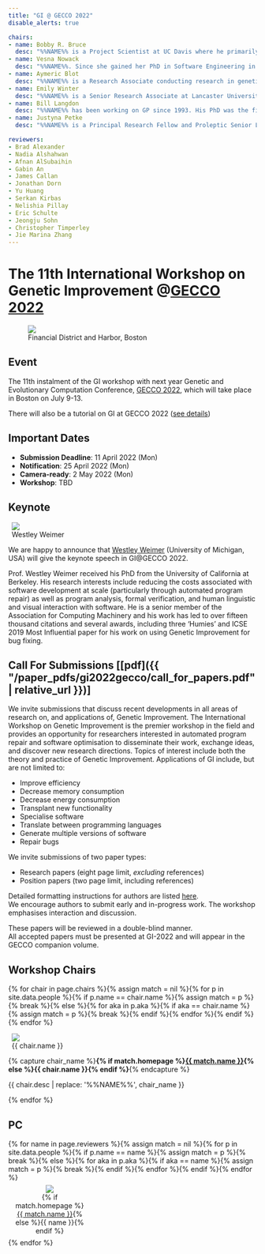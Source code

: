 ```yaml
---
title: "GI @ GECCO 2022"
disable_alerts: true

chairs:
- name: Bobby R. Bruce
  desc: "%%NAME%% is a Project Scientist at UC Davis where he primarily works on the gem5 computer architecture simulator. Prior to UC Davis, Bobby carried out research into the automatic optimization of Java bytecode at UCLA. His research interests are centred around Search-based Software Engineering, and its application to improving software performance."
- name: Vesna Nowack
  desc: "%%NAME%%. Since she gained her PhD in Software Engineering in 2016 from the Universitat Politecnica de Catalunya in Barcelona, she has conducted research in supercomputing (Spain) and taught robotics in Germany. Her recent research has been on APR in the UK, including 12 months with Bloomberg (London) published this summer as “On the Introduction of Automatic Program Repair in Bloomberg” by IEEE Software. She is now a Senior Research Assistant at Lancaster University where she continues her work on using GI to automatically fix bugs."
- name: Aymeric Blot
  desc: "%%NAME%% is a Research Associate conducting research in genetic improvement at the CREST and SOLAR groups in University College London. He received in 2018 a doctorate from the University of Lille following work on automated algorithm design for multi-objective combinatorial optimisation. His research focuses on strengthening GI techniques using knowledge from automated machine learning, algorithm configuration, and evolutionary computation. He maintains and evolves the community website on genetic improvement."
- name: Emily Winter
  desc: "%%NAME%% is a Senior Research Associate at Lancaster University, specialising in the human and socio-technical aspects of software engineering. She works on the Fixie Project: Exploiting Defect Prediction for Automatic Software Repair, investigating developer needs and preferences for how they interact with an Automatic Software Repair tool. As part of her research, she is seconded as a contractor to Bloomberg LP."
- name: Bill Langdon
  desc: "%%NAME%% has been working on GP since 1993. His PhD was the first book to be published in John Koza and Dave Goldberg's book series. He has previously run the GP track for GECCO&nbsp;2001 and 2014 and was programme chair for GECCO&nbsp;2002 having previously chaired EuroGP for 3 years. More recently he edited FOGA&nbsp;2011 and run the computational intelligence on GPUs (CIGPU 2008&mdash;2012) and EvoPAR workshops. His books include A Field Guide to Genetic Programming, Foundations of Genetic Programming and Advances in Genetic Programming&nbsp;III. He also maintains the genetic programming bibliography. His current research uses GP to genetically improve existing software, CUDA, search based software engineering and Bioinformatics. He co-organised GI&nbsp;2015, GI&nbsp;2017, GI&nbsp;2018, GI&nbsp;2019, GI&nbsp;2021 and the 2018 Genetic Improvement of Software Seminar at Dagstuhl."
- name: Justyna Petke
  desc: "%%NAME%% is a Principal Research Fellow and Proleptic Senior Lecturer (Associate Prof.), conducting research in genetic improvement. She has a doctorate in Computer Science from University of Oxford and is now at the Centre for Research on Evolution, Search and Testing (CREST) in University College London. She has published on applications of genetic improvement. Her work on the subject was awarded a Silver and a Gold ’Humie’ at GECCO&nbsp;2014 and GECCO&nbsp;2016 as well as an ACM SIGSOFT Distinguished Paper Award at ISSTA&nbsp;2015. She was the PC co-Chair for the International Symposium on Search-Based Software Engineering in 2017. She currently serves on the editorial board of the Genetic Programming and Evolvable Machines journal."

reviewers:
- Brad Alexander
- Nadia Alshahwan
- Afnan AlSubaihin
- Gabin An
- James Callan
- Jonathan Dorn
- Yu Huang
- Serkan Kirbas
- Nelishia Pillay
- Eric Schulte
- Jeongju Sohn
- Christopher Timperley
- Jie Marina Zhang
---
```


# The 11th International Workshop on Genetic Improvement @[GECCO 2022](https://gecco-2022.sigevo.org/HomePage)


<figure class="figure">
  <img class="figure-img img-fluid" src="https://gecco-2022.sigevo.org/dl304">
  <figcaption class="figure-caption text-right">Financial District and Harbor, Boston</figcaption>
</figure>


## Event

The 11th instalment of the GI workshop with next year Genetic and Evolutionary Computation Conference, [GECCO 2022](https://gecco-2022.sigevo.org/HomePage), which will take place in Boston on July 9-13.


<div class="alert alert-primary" role="alert">
  There will also be a tutorial on GI at GECCO 2022 (<a href="https://gecco-2022.sigevo.org/Tutorials#id_Genetic%20improvement:%20Taking%20real-world%20source%20code%20and%20improving%20it%20using%20computational%20search%20methods.">see details</a>)
</div>

## Important Dates

- **Submission Deadline**: 11 April 2022 (Mon)
- **Notification**: 25 April 2022 (Mon)
- **Camera-ready**: 2 May 2022 (Mon)
- **Workshop**: TBD


## Keynote

<figure class="figure float-right" style="margin: auto 0.5em;">
  <img class="figure-img rounded img-thumbnail" style="max-width: 200px; max-height: 160px;" src="{{ "/profile_images/westley_weimer.jpg" | relative_url }}" onerror="this.onerror=null; this.src='{{ "/profile_images/empty.jpg" | relative_url }}'" />
  <figcaption class="figure-caption text-right">Westley Weimer</figcaption>
</figure>


We are happy to announce that [Westley Weimer](https://web.eecs.umich.edu/~weimerw/) (University of Michigan, USA) will give the keynote speech in GI@GECCO 2022.

Prof. Westley Weimer received his PhD from the University of California at Berkeley.
His research interests include reducing the costs associated with software development at scale (particularly through automated program repair) as well as program analysis, formal verification, and human linguistic and visual interaction with software.
He is a senior member of the Association for Computing Machinery and his work has led to over fifteen thousand citations and several awards, including three ‘Humies’ and ICSE 2019 Most Influential paper for his work on using Genetic Improvement for bug fixing.


## <a name="CFP"></a> Call For Submissions [[pdf]({{ "/paper_pdfs/gi2022gecco/call_for_papers.pdf" | relative_url }})]

We invite submissions that discuss recent developments in all areas of research on, and applications of, Genetic Improvement.
The International Workshop on Genetic Improvement is the premier workshop in the field and provides an opportunity for researchers interested in automated program repair and software optimisation to disseminate their work, exchange ideas, and discover new research directions.
Topics of interest include both the theory and practice of Genetic Improvement. Applications of GI include, but are not limited to:

- Improve efficiency
- Decrease memory consumption
- Decrease energy consumption
- Transplant new functionality
- Specialise software
- Translate between programming languages
- Generate multiple versions of software
- Repair bugs

We invite submissions of two paper types:
- Research papers (eight page limit, *excluding* references)
- Position papers (two page limit, including references)

Detailed formatting instructions for authors are listed [here](https://gecco-2022.sigevo.org/Paper-Submission-Instructions).  
We encourage authors to submit early and in-progress work.
The workshop emphasises interaction and discussion.

These papers will be reviewed in a double-blind manner.  
All accepted papers must be presented at GI-2022 and will appear in the GECCO companion volume.


## <a name="chairs"></a> Workshop Chairs

{% for chair in page.chairs %}{% assign match = nil %}{% for p in site.data.people %}{% if p.name == chair.name %}{% assign match = p %}{% break %}{% else %}{% for aka in p.aka %}{% if aka == chair.name %}{% assign match = p %}{% break %}{% endif %}{% endfor %}{% endif %}{% endfor %}
<figure class="figure float-right" style="margin: auto 0.5em;">
  <img class="figure-img rounded img-thumbnail" style="max-width: 200px; max-height: 140px" src="{{ match.img | relative_url }}" onerror="this.onerror=null; this.src='{{ "/profile_images/empty.jpg" | relative_url }}'">
  <figcaption class="figure-caption text-right">{{ chair.name }}</figcaption>
</figure>

{% capture chair_name %}<b>{% if match.homepage %}<a href="{{ match.homepage }}">{{ match.name }}</a>{% else %}{{ chair.name }}{% endif %}</b>{% endcapture %}
<p class="clearfix">
  {{ chair.desc | replace: '%%NAME%%', chair_name }}
</p>
{% endfor %}


## <a name="PC"></a> PC

<div class="row justify-content-around">
{% for name in page.reviewers %}{% assign match = nil %}{% for p in site.data.people %}{% if p.name == name %}{% assign match = p %}{% break %}{% else %}{% for aka in p.aka %}{% if aka == name %}{% assign match = p %}{% break %}{% endif %}{% endfor %}{% endif %}{% endfor %}
<figure class="figure" style="text-align: center; margin: 0.5em 1em; width: 140px;">
  <img class="figure-img" style="max-width: 140px; max-height: 140px;" src="{{ match.img | relative_url }}" onerror="this.onerror=null; this.src='{{ "/profile_images/empty.jpg" | relative_url }}'" />
  <figcaption class="figure-caption">{% if match.homepage %}<a href="{{ match.homepage }}">{{ match.name }}</a>{% else %}{{ name }}{% endif %}</figcaption>
</figure>{% endfor %}
</div>
